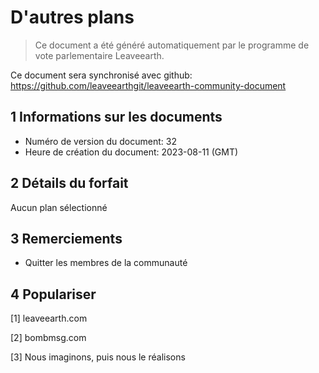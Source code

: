 # D'autres plans

>Ce document a été généré automatiquement par le programme de vote parlementaire Leaveearth.

Ce document sera synchronisé avec github: https://github.com/leaveearthgit/leaveearth-community-document

## 1 Informations sur les documents

- Numéro de version du document: 32
- Heure de création du document: 2023-08-11 (GMT)

## 2 Détails du forfait

Aucun plan sélectionné

## 3 Remerciements
* Quitter les membres de la communauté

## 4 Populariser
[1] leaveearth.com

[2] bombmsg.com

[3] Nous imaginons, puis nous le réalisons